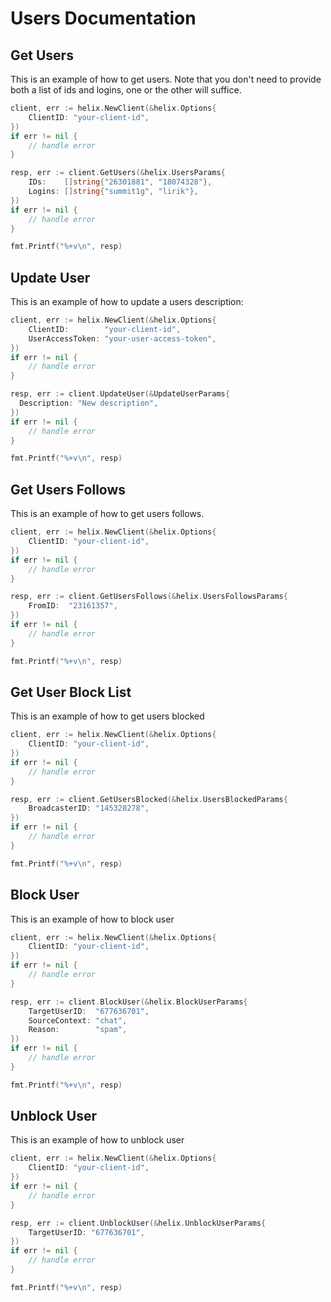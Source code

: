 # Users Documentation

## Get Users

This is an example of how to get users. Note that you don't need to provide both a list of ids and logins, one or the other will suffice.

```go
client, err := helix.NewClient(&helix.Options{
    ClientID: "your-client-id",
})
if err != nil {
    // handle error
}

resp, err := client.GetUsers(&helix.UsersParams{
    IDs:    []string{"26301881", "18074328"},
    Logins: []string{"summit1g", "lirik"},
})
if err != nil {
    // handle error
}

fmt.Printf("%+v\n", resp)
```

## Update User

This is an example of how to update a users description:

```go
client, err := helix.NewClient(&helix.Options{
    ClientID:        "your-client-id",
    UserAccessToken: "your-user-access-token",
})
if err != nil {
    // handle error
}

resp, err := client.UpdateUser(&UpdateUserParams{
  Description: "New description",
})
if err != nil {
    // handle error
}

fmt.Printf("%+v\n", resp)
```

## Get Users Follows

This is an example of how to get users follows.

```go
client, err := helix.NewClient(&helix.Options{
    ClientID: "your-client-id",
})
if err != nil {
    // handle error
}

resp, err := client.GetUsersFollows(&helix.UsersFollowsParams{
    FromID:  "23161357",
})
if err != nil {
    // handle error
}

fmt.Printf("%+v\n", resp)
```

## Get User Block List

This is an example of how to get users blocked

```go
client, err := helix.NewClient(&helix.Options{
    ClientID: "your-client-id",
})
if err != nil {
    // handle error
}

resp, err := client.GetUsersBlocked(&helix.UsersBlockedParams{
    BroadcasterID: "145328278",
})
if err != nil {
    // handle error
}

fmt.Printf("%+v\n", resp)
```

## Block User

This is an example of how to block user

```go
client, err := helix.NewClient(&helix.Options{
    ClientID: "your-client-id",
})
if err != nil {
    // handle error
}

resp, err := client.BlockUser(&helix.BlockUserParams{
    TargetUserID:  "677636701",
    SourceContext: "chat",
    Reason:        "spam",
})
if err != nil {
    // handle error
}

fmt.Printf("%+v\n", resp)
```

## Unblock User

This is an example of how to unblock user

```go
client, err := helix.NewClient(&helix.Options{
    ClientID: "your-client-id",
})
if err != nil {
    // handle error
}

resp, err := client.UnblockUser(&helix.UnblockUserParams{
    TargetUserID: "677636701",
})
if err != nil {
    // handle error
}

fmt.Printf("%+v\n", resp)
```
